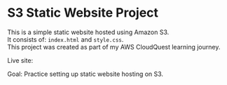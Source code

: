 # S3 Static Website Project

This is a simple static website hosted using Amazon S3.  
It consists of: `index.html` and `style.css`.  
This project was created as part of my AWS CloudQuest learning journey.

 Live site: 

 Goal: Practice setting up static website hosting on S3.
